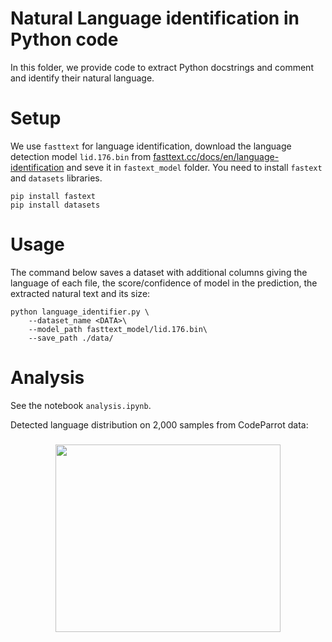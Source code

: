 # Natural Language identification in Python code

In this folder, we provide code to extract Python docstrings and comment and identify their natural language.

# Setup
We use `fasttext` for language identification, download the language detection model `lid.176.bin` from [fasttext.cc/docs/en/language-identification](https://fasttext.cc/docs/en/language-identification.html) and seve it in `fastext_model` folder. You need to install `fastext` and `datasets` libraries.

```
pip install fastext
pip install datasets
```

# Usage
The command below saves a dataset with additional columns giving the language of each file, the score/confidence of model in the prediction, the extracted natural text and its size:
````
python language_identifier.py \
    --dataset_name <DATA>\
    --model_path fasttext_model/lid.176.bin\
    --save_path ./data/
````
# Analysis

See the notebook `analysis.ipynb`.

Detected language distribution on 2,000 samples from CodeParrot data:
<h3 align="center">
    <img width="360" height="300" src="https://user-images.githubusercontent.com/44069155/191994477-6246467b-eec7-4ae1-a14d-dd2262254762.png" /></a>
</h3>
